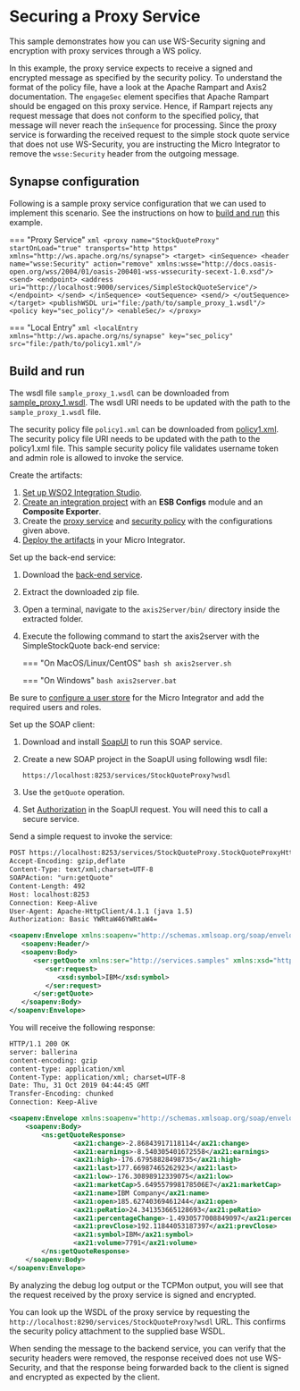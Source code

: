 # Securing a Proxy Service
This sample demonstrates how you can use WS-Security signing and encryption with proxy services through a WS policy.

In this example, the proxy service expects to receive a signed and encrypted message as specified by the security policy. To understand the format of the policy file, have a look at the Apache Rampart and Axis2 documentation. The `engageSec` element specifies that Apache Rampart should be engaged on this proxy service. Hence, if Rampart rejects any request message that does not conform to the specified policy, that message will never reach the `inSequence` for processing. Since the proxy service is forwarding the received request to the simple stock quote service that does not use WS-Security, you are instructing the Micro Integrator to remove the `wsse:Security` header from the outgoing message.

## Synapse configuration
Following is a sample proxy service configuration that we can used to implement this scenario. See the instructions on how to [build and run](#build-and-run) this example.

=== "Proxy Service"
    ```xml
    <proxy name="StockQuoteProxy" startOnLoad="true" transports="http https" xmlns="http://ws.apache.org/ns/synapse">
        <target>
            <inSequence>
                <header name="wsse:Security" action="remove"
                        xmlns:wsse="http://docs.oasis-open.org/wss/2004/01/oasis-200401-wss-wssecurity-secext-1.0.xsd"/>
                <send>
                    <endpoint>
                        <address uri="http://localhost:9000/services/SimpleStockQuoteService"/>
                    </endpoint>
                </send>
            </inSequence>
            <outSequence>
                <send/>
            </outSequence>
        </target>
        <publishWSDL uri="file:/path/to/sample_proxy_1.wsdl"/>
        <policy key="sec_policy"/>
        <enableSec/>
    </proxy>
    ```

=== "Local Entry"
    ```xml
    <localEntry xmlns="http://ws.apache.org/ns/synapse" key="sec_policy" src="file:/path/to/policy1.xml"/>
    ```

## Build and run

The wsdl file `sample_proxy_1.wsdl` can be downloaded from  [sample_proxy_1.wsdl](https://github.com/wso2-docs/WSO2_EI/blob/master/samples-protocol-switching/sample_proxy_1.wsdl). 
The wsdl URI needs to be updated with the path to the `sample_proxy_1.wsdl` file.

The security policy file `policy1.xml` can be downloaded from  [policy1.xml](https://github.com/wso2-docs/WSO2_EI/blob/master/sec-policies/policy1.xml). 
The security policy file URI needs to be updated with the path to the policy1.xml file.
This sample security policy file validates username token and admin role is allowed to invoke the service. 

Create the artifacts:

1. [Set up WSO2 Integration Studio]({{base_path}}/integrate/develop/installing-wso2-integration-studio).
2. [Create an integration project]({{base_path}}/integrate/develop/create-integration-project) with an <b>ESB Configs</b> module and an <b>Composite Exporter</b>.
3. Create the [proxy service]({{base_path}}/integrate/develop/creating-artifacts/creating-a-proxy-service) and [security policy]({{base_path}}/integrate/develop/creating-artifacts/registry/creating-local-registry-entries) with the configurations given above.
4. [Deploy the artifacts]({{base_path}}/integrate/develop/deploy-artifacts) in your Micro Integrator.

Set up the back-end service:

1. Download the [back-end service](https://github.com/wso2-docs/WSO2_EI/blob/master/Back-End-Service/axis2Server.zip).
2. Extract the downloaded zip file.
3. Open a terminal, navigate to the `axis2Server/bin/` directory inside the extracted folder.
4. Execute the following command to start the axis2server with the SimpleStockQuote back-end service:
   
    === "On MacOS/Linux/CentOS"
        ```bash
        sh axis2server.sh
        ```
          
    === "On Windows"
        ```bash
        axis2server.bat
        ```

Be sure to [configure a user store]({{base_path}}/install-and-setup/setup/mi-setup/user_stores/setting_up_a_userstore/) for the Micro Integrator and add the required users and roles.

Set up the SOAP client:

1. Download and install [SoapUI](https://www.soapui.org/downloads/soapui.html) to run this SOAP service.
2. Create a new SOAP project in the SoapUI using following wsdl file:

   ```bash
   https://localhost:8253/services/StockQuoteProxy?wsdl
   ```
3.  Use the `getQuote` operation. 
4.  Set [Authorization](https://www.soapui.org/soap-and-wsdl/authenticating-soap-requests.html) in the SoapUI request. You will need this to call a secure service.

Send a simple request to invoke the service:

```xml
POST https://localhost:8253/services/StockQuoteProxy.StockQuoteProxyHttpSoap11Endpoint HTTP/1.1
Accept-Encoding: gzip,deflate
Content-Type: text/xml;charset=UTF-8
SOAPAction: "urn:getQuote"
Content-Length: 492
Host: localhost:8253
Connection: Keep-Alive
User-Agent: Apache-HttpClient/4.1.1 (java 1.5)
Authorization: Basic YWRtaW46YWRtaW4=

<soapenv:Envelope xmlns:soapenv="http://schemas.xmlsoap.org/soap/envelope/" xmlns:ser="http://services.samples" xmlns:xsd="http://services.samples/xsd">
   <soapenv:Header/>
   <soapenv:Body>
      <ser:getQuote xmlns:ser="http://services.samples" xmlns:xsd="http://services.samples/xsd">
         <ser:request>
            <xsd:symbol>IBM</xsd:symbol>
         </ser:request>
      </ser:getQuote>
   </soapenv:Body>
</soapenv:Envelope>
```

You will receive the following response:

```xml
HTTP/1.1 200 OK
server: ballerina
content-encoding: gzip
content-type: application/xml
Content-Type: application/xml; charset=UTF-8
Date: Thu, 31 Oct 2019 04:44:45 GMT
Transfer-Encoding: chunked
Connection: Keep-Alive

<soapenv:Envelope xmlns:soapenv="http://schemas.xmlsoap.org/soap/envelope/" xmlns:ax21="http://services.samples/xsd" xmlns:ns="http://services.samples">
    <soapenv:Body>
        <ns:getQuoteResponse>
                <ax21:change>-2.86843917118114</ax21:change>
                <ax21:earnings>-8.540305401672558</ax21:earnings>
                <ax21:high>-176.67958828498735</ax21:high>
                <ax21:last>177.66987465262923</ax21:last>
                <ax21:low>-176.30898912339075</ax21:low>
                <ax21:marketCap>5.649557998178506E7</ax21:marketCap>
                <ax21:name>IBM Company</ax21:name>
                <ax21:open>185.62740369461244</ax21:open>
                <ax21:peRatio>24.341353665128693</ax21:peRatio>
                <ax21:percentageChange>-1.4930577008849097</ax21:percentageChange>
                <ax21:prevClose>192.11844053187397</ax21:prevClose>
                <ax21:symbol>IBM</ax21:symbol>
                <ax21:volume>7791</ax21:volume>
        </ns:getQuoteResponse>
    </soapenv:Body>
</soapenv:Envelope>
```

By analyzing the debug log output or the TCPMon output, you will see that the request received by the proxy service is signed and encrypted.

You can look up the WSDL of the proxy service by requesting the `http://localhost:8290/services/StockQuoteProxy?wsdl` URL. This confirms the security policy attachment to the supplied base WSDL.

When sending the message to the backend service, you can verify that the security headers were removed, the response received does not use WS-Security, and that the response being forwarded back to the client is signed and encrypted as expected by the client.
